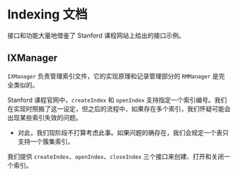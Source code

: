 # Indexing 文档

接口和功能大量地借鉴了 Stanford 课程网站上给出的接口示例。

## IXManager

`IXManager` 负责管理索引文件，它的实现原理和记录管理部分的 `RMManager` 是完全类似的。

Stanford 课程官网中，`createIndex` 和 `openIndex` 支持指定一个索引编号。我们在实现时照搬了这一设定，但之后的流程中，如果存在多个索引，我们怀疑可能会出现某些索引失效的问题。

* 对此，我们现阶段不打算考虑此事。如果问题的确存在，我们会规定一个表只支持一个簇集索引。

我们提供 `createIndex`、`openIndex`、`closeIndex` 三个接口来创建、打开和关闭一个索引。

#